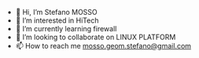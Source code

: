 - 👋 Hi, I’m Stefano MOSSO
- 👀 I’m interested in HiTech
- 🌱 I’m currently learning firewall
- 💞️ I’m looking to collaborate on LINUX PLATFORM
- 📫 How to reach me mosso.geom.stefano@gmail.com

<!---
mosso/mosso is a ✨ special ✨ repository because its `README.md` (this file) appears on your GitHub profile.
You can click the Preview link to take a look at your changes.
--->
